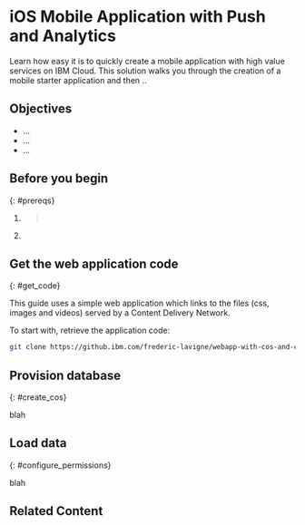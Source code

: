 # iOS Mobile Application with Push and Analytics

Learn how easy it is to quickly create a mobile application with high value services on IBM Cloud. This solution walks you through the creation of a mobile starter application and then ..

## Objectives

* ...
* ...
* ...



## Before you begin
{: #prereqs}

1. > ​

2. ​

## Get the web application code

{: #get_code}

This guide uses a simple web application which links to the files (css, images and videos) served by a Content Delivery Network.

To start with, retrieve the application code:

   ```sh
   git clone https://github.ibm.com/frederic-lavigne/webapp-with-cos-and-cdn
   ```

## Provision database
{: #create_cos}

blah

## Load data

{: #configure_permissions}

blah

## Related Content


